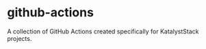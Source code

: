 github-actions
==============

A collection of GitHub Actions created specifically for KatalystStack projects.
